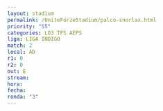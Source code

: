 ```yaml
---
layout: stadium
permalink: /UniteForzeStadium/palco-snorlax.html
priority: "55"
categories: LO3 TFS AEPS
liga: LIGA INDIGO
match: 2
local: AD
r1: 0
r2: 0
out: E
stream: 
hora: 
fecha: 
ronda: "3"
---
```

